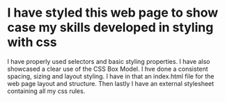 # I have styled this web page to show case my skills developed in styling with css
I have properly used selectors and basic styling properties.
I have also showcased a clear use of the CSS Box Model.
I hve done a consistent spacing, sizing and layout styling.
I have in that an index.html file for the web page layout and structure.
Then lastly I have an external stylesheet containing all my css rules.
